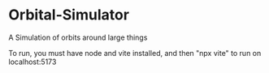 # Orbital-Simulator
A Simulation of orbits around large things

To run, you must have node and vite installed, and then "npx vite" to run on localhost:5173
